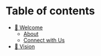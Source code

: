 # Table of contents

* [📝 Welcome](README.md)
  * [About](welcome/about.md)
  * [Connect with Us](welcome/connect-with-us.md)
* [📰 Vision](vision.md)
